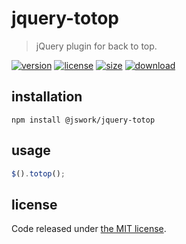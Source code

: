 # jquery-totop
> jQuery plugin for back to top.

[![version][version-image]][version-url]
[![license][license-image]][license-url]
[![size][size-image]][size-url]
[![download][download-image]][download-url]

## installation
```shell
npm install @jswork/jquery-totop
```

## usage
```js
$().totop();
```

## license
Code released under [the MIT license](https://github.com/afeiship/jquery-totop/blob/master/LICENSE.txt).

[version-image]: https://img.shields.io/npm/v/@jswork/jquery-totop
[version-url]: https://npmjs.org/package/@jswork/jquery-totop

[license-image]: https://img.shields.io/npm/l/@jswork/jquery-totop
[license-url]: https://github.com/afeiship/jquery-totop/blob/master/LICENSE.txt

[size-image]: https://img.shields.io/bundlephobia/minzip/@jswork/jquery-totop
[size-url]: https://github.com/afeiship/jquery-totop/blob/master/dist/jquery-totop.min.js

[download-image]: https://img.shields.io/npm/dm/@jswork/jquery-totop
[download-url]: https://www.npmjs.com/package/@jswork/jquery-totop
